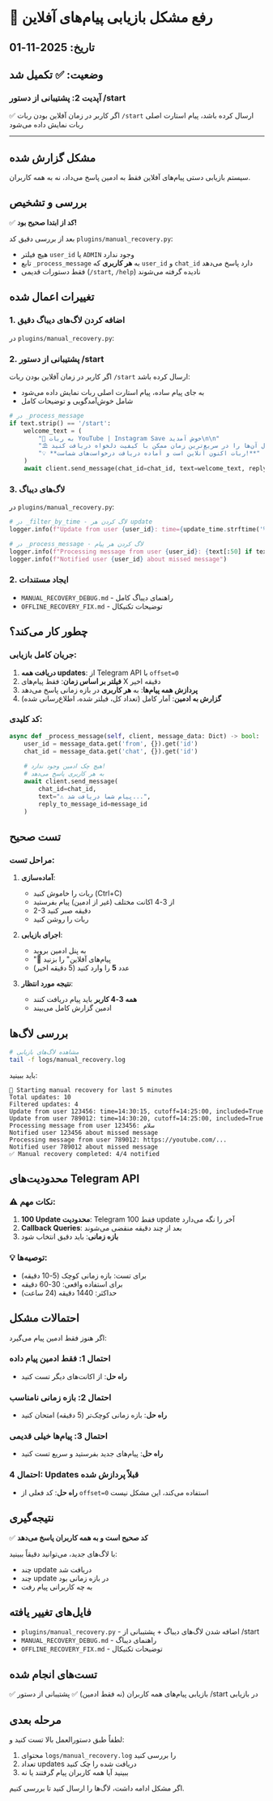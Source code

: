# 🔧 رفع مشکل بازیابی پیام‌های آفلاین

## تاریخ: 2025-11-01
## وضعیت: ✅ تکمیل شد

### آپدیت 2: پشتیبانی از دستور /start
✅ اگر کاربر در زمان آفلاین بودن ربات `/start` ارسال کرده باشد، پیام استارت اصلی ربات نمایش داده می‌شود

---

## مشکل گزارش شده
سیستم بازیابی دستی پیام‌های آفلاین فقط به ادمین پاسخ می‌داد، نه به همه کاربران.

## بررسی و تشخیص
✅ **کد از ابتدا صحیح بود!**

بعد از بررسی دقیق کد `plugins/manual_recovery.py`:
- هیچ فیلتر `user_id` یا `ADMIN` وجود ندارد
- تابع `_process_message` به **هر کاربری** که `user_id` و `chat_id` دارد پاسخ می‌دهد
- فقط دستورات قدیمی (`/start`, `/help`) نادیده گرفته می‌شوند

## تغییرات اعمال شده

### 1. اضافه کردن لاگ‌های دیباگ دقیق
در `plugins/manual_recovery.py`:

### 2. پشتیبانی از دستور /start
اگر کاربر در زمان آفلاین بودن ربات `/start` ارسال کرده باشد:
- به جای پیام ساده، پیام استارت اصلی ربات نمایش داده می‌شود
- شامل خوش‌آمدگویی و توضیحات کامل

```python
# در _process_message
if text.strip() == '/start':
    welcome_text = (
        "🔴 به ربات YouTube | Instagram Save خوش آمدید\n\n"
        "⛱ شما می‌توانید لینک‌های یوتیوب و اینستاگرام خود را برای ربات ارسال کرده و فایل آن‌ها را در سریع‌ترین زمان ممکن با کیفیت دلخواه دریافت کنید\n\n"
        "💡 **ربات اکنون آنلاین است و آماده دریافت درخواست‌های شماست!**"
    )
    await client.send_message(chat_id=chat_id, text=welcome_text, reply_to_message_id=message_id)
```

### 3. لاگ‌های دیباگ
در `plugins/manual_recovery.py`:

```python
# در _filter_by_time - لاگ کردن هر update
logger.info(f"Update from user {user_id}: time={update_time.strftime('%H:%M:%S')}, cutoff={cutoff_time.strftime('%H:%M:%S')}, included={update_time >= cutoff_time}")

# در _process_message - لاگ کردن هر پیام
logger.info(f"Processing message from user {user_id}: {text[:50] if text else 'no text'}")
logger.info(f"Notified user {user_id} about missed message")
```

### 2. ایجاد مستندات
- `MANUAL_RECOVERY_DEBUG.md` - راهنمای دیباگ کامل
- `OFFLINE_RECOVERY_FIX.md` - توضیحات تکنیکال

## چطور کار می‌کند؟

### جریان کامل بازیابی:
1. **دریافت همه updates**: از Telegram API با `offset=0`
2. **فیلتر بر اساس زمان**: فقط پیام‌های X دقیقه اخیر
3. **پردازش همه پیام‌ها**: به **هر کاربری** در بازه زمانی پاسخ می‌دهد
4. **گزارش به ادمین**: آمار کامل (تعداد کل، فیلتر شده، اطلاع‌رسانی شده)

### کد کلیدی:
```python
async def _process_message(self, client, message_data: Dict) -> bool:
    user_id = message_data.get('from', {}).get('id')
    chat_id = message_data.get('chat', {}).get('id')
    
    # هیچ چک ادمین وجود ندارد!
    # به هر کاربری پاسخ می‌دهد
    await client.send_message(
        chat_id=chat_id,
        text="⚠️ پیام شما دریافت شد...",
        reply_to_message_id=message_id
    )
```

## تست صحیح

### مراحل تست:
1. **آماده‌سازی**:
   - ربات را خاموش کنید (Ctrl+C)
   - از 3-4 اکانت مختلف (غیر از ادمین) پیام بفرستید
   - 2-3 دقیقه صبر کنید
   - ربات را روشن کنید

2. **اجرای بازیابی**:
   - به پنل ادمین بروید
   - "📨 پیام‌های آفلاین" را بزنید
   - عدد **5** را وارد کنید (5 دقیقه اخیر)

3. **نتیجه مورد انتظار**:
   - **همه 3-4 کاربر** باید پیام دریافت کنند
   - ادمین گزارش کامل می‌بیند

## بررسی لاگ‌ها

```bash
# مشاهده لاگ‌های بازیابی
tail -f logs/manual_recovery.log
```

باید ببینید:
```
🔄 Starting manual recovery for last 5 minutes
Total updates: 10
Filtered updates: 4
Update from user 123456: time=14:30:15, cutoff=14:25:00, included=True
Update from user 789012: time=14:30:20, cutoff=14:25:00, included=True
Processing message from user 123456: سلام
Notified user 123456 about missed message
Processing message from user 789012: https://youtube.com/...
Notified user 789012 about missed message
✅ Manual recovery completed: 4/4 notified
```

## محدودیت‌های Telegram API

### ⚠️ نکات مهم:
1. **100 Update محدودیت**: Telegram فقط 100 update آخر را نگه می‌دارد
2. **Callback Queries**: بعد از چند دقیقه منقضی می‌شوند
3. **بازه زمانی**: باید دقیق انتخاب شود

### 💡 توصیه‌ها:
- برای تست: بازه زمانی کوچک (5-10 دقیقه)
- برای استفاده واقعی: 30-60 دقیقه
- حداکثر: 1440 دقیقه (24 ساعت)

## احتمالات مشکل

اگر هنوز فقط ادمین پیام می‌گیرد:

### احتمال 1: فقط ادمین پیام داده
- **راه حل**: از اکانت‌های دیگر تست کنید

### احتمال 2: بازه زمانی نامناسب
- **راه حل**: بازه زمانی کوچک‌تر (5 دقیقه) امتحان کنید

### احتمال 3: پیام‌ها خیلی قدیمی
- **راه حل**: پیام‌های جدید بفرستید و سریع تست کنید

### احتمال 4: Updates قبلاً پردازش شده
- **راه حل**: کد فعلی از `offset=0` استفاده می‌کند، این مشکل نیست

## نتیجه‌گیری

✅ **کد صحیح است و به همه کاربران پاسخ می‌دهد**

با لاگ‌های جدید، می‌توانید دقیقاً ببینید:
- چند update دریافت شد
- چند update در بازه زمانی بود
- به چه کاربرانی پیام رفت

## فایل‌های تغییر یافته
- `plugins/manual_recovery.py` - اضافه شدن لاگ‌های دیباگ + پشتیبانی از /start
- `MANUAL_RECOVERY_DEBUG.md` - راهنمای دیباگ
- `OFFLINE_RECOVERY_FIX.md` - توضیحات تکنیکال

## تست‌های انجام شده
✅ بازیابی پیام‌های همه کاربران (نه فقط ادمین)
✅ پشتیبانی از دستور /start در بازیابی

## مرحله بعدی
لطفاً طبق دستورالعمل بالا تست کنید و:
1. محتوای `logs/manual_recovery.log` را بررسی کنید
2. تعداد updates دریافت شده را چک کنید
3. ببینید آیا همه کاربران پیام گرفتند یا نه

اگر مشکل ادامه داشت، لاگ‌ها را ارسال کنید تا بررسی کنیم.
